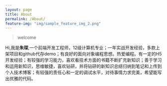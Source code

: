 ```yaml
---
layout: page
title: About
permalink: /About/
feature-img: "img/sample_feature_img_2.png"
---
```


<blockquote>welcome</blockquote>

Hi,我是<b>朱琛</b>,一个前端开发工程师，12级计算机专业；一年实战开发经验，多款上架项目和github代存demo；有良好的面向对象编程思想。热爱编程。有一定的H5开发经验；有较强的学习能力，喜欢看技术方面的书籍不断扩充新知识；善于学习和运用新知识，思维敏捷，喜欢钻研，并将钻研的新知识总结归纳到笔记和上传到个人技术博客；有较强的责任心和一定的调试水平，对待事情力求完美，希望能写出优雅的代码。



